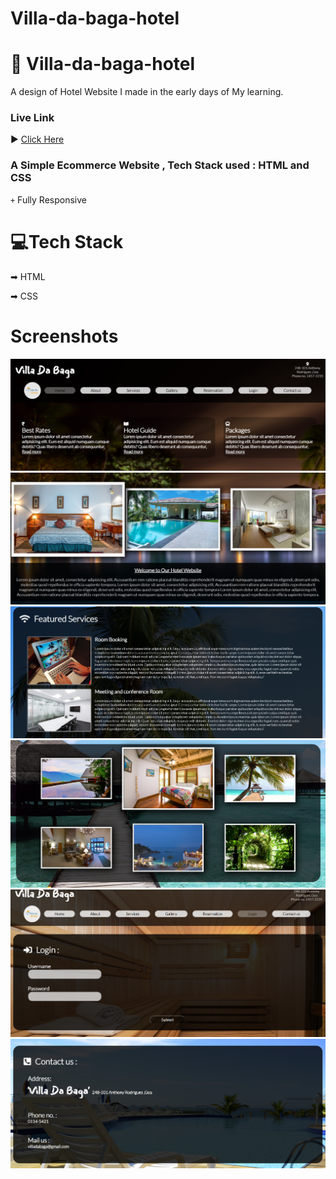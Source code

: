 # Villa-da-baga-hotel

# 📝 Villa-da-baga-hotel
A design of Hotel Website I made in the early days of My learning. 

### Live Link
▶️ <a href="https://vikaspundir24.github.io/Villa-da-baga-hotel/">Click Here</a>
### A Simple Ecommerce Website , Tech Stack used : HTML and CSS

<code>+</code> Fully Responsive 


# 💻Tech Stack


➡ HTML

➡ CSS



# Screenshots

<img src="Screenshot (60).png" alt="">
<img src="Screenshot (62).png" alt="">
<img src="Screenshot (63).png" alt="">
<img src="Screenshot (64).png" alt="">
<img src="Screenshot (66).png" alt="">
<img src="Screenshot (67).png" alt="">


